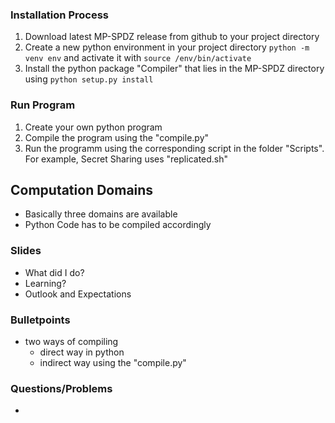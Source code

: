 ### Installation Process
1. Download latest MP-SPDZ release from github to your project directory
2. Create a new python environment in your project directory `python -m venv env` and activate it with `source /env/bin/activate`
2. Install the python package "Compiler" that lies in the MP-SPDZ directory using `python setup.py install`

### Run Program

1. Create your own python program
2. Compile the program using the "compile.py"
3. Run the programm using the corresponding script in the folder "Scripts". For example, Secret Sharing uses "replicated.sh"

## Computation Domains
- Basically three domains are available
- Python Code has to be compiled accordingly

### Slides

- What did I do?
- Learning?
- Outlook and Expectations

### Bulletpoints
- two ways of compiling
    - direct way in python
    - indirect way using the "compile.py"

### Questions/Problems
- 